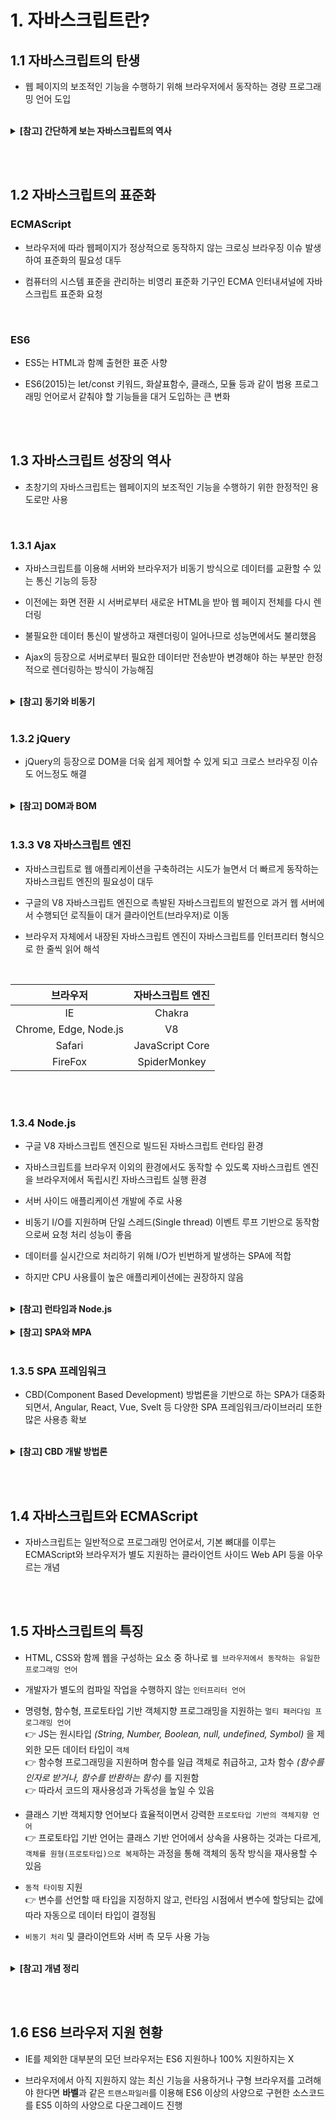 # 1. 자바스크립트란?

## 1.1 자바스크립트의 탄생

- 웹 페이지의 보조적인 기능을 수행하기 위해 브라우저에서 동작하는 경량 프로그래밍 언어 도입

<br/>

<details>
  <summary><b>[참고] 간단하게 보는 자바스크립트의 역사</b></summary>

- 1995년 |　자바스크립트 탄생

  - 넷스케이프 커뮤니케이션(LiveScript → Javascript)

  - 브라우저 동작 스크립트 언어

- 1999년 |　자바스크립트 표준화(ECMA-262) 완료

- 2005년 |　 AJAX 등장

  - 비동기 웹 애플리케이션 개발 가능

  - 폭발적인 UX 향상 🚀

- 2008년 |　 V8 엔진 출시(google)

  - super fast(코드 실행 속도 상당부분 개선)

  - 🛠️ 컴파일러, 메모리관리 시스템 👍

- 2009년 |　 Node.js 등장, 서버 개발 활성화

  - 서버개발의 지각변동 : PHP, Ruby, Python, Java → **Javascript(Node.js)**

  - 하나의 언어 → FrontEnd + BackEnd + DB(MongoDB) = FullStack

- 2015년 |　 ECMAScript 6(ES6) 버전 출시 🚀

- 2016년 |　프론트엔드 프레임워크(React, Vue, Angular) 대중화, SPA 개발 활성화

- 현재 자바스크립트는 프론트엔드 및 백엔드 개발 분야에서 널리 사용되며, Node.js를 이용한 서버 개발도 활발하게 이루어지고 있음

</details>

<br/><br/>

## 1.2 자바스크립트의 표준화

### ECMAScript

- 브라우저에 따라 웹페이지가 정상적으로 동작하지 않는 크로싱 브라우징 이슈 발생하여 표준화의 필요성 대두

- 컴퓨터의 시스템 표준을 관리하는 비영리 표준화 기구인 ECMA 인터내셔널에 자바스크립트 표준화 요청

<br/>

### ES6

- ES5는 HTML과 함꼐 출현한 표준 사향

- ES6(2015)는 let/const 키워드, 화살표함수, 클래스, 모듈 등과 같이 범용 프로그래밍 언어로서 같춰야 할 기능들을 대거 도입하는 큰 변화

<br/><br/>

## 1.3 자바스크립트 성장의 역사

- 초창기의 자바스크립트는 웹페이지의 보조적인 기능을 수행하기 위한 한정적인 용도로만 사용

<br/>

### 1.3.1 Ajax

- 자바스크립트를 이용해 서버와 브라우저가 비동기 방식으로 데이터를 교환할 수 있는 통신 기능의 등장

- 이전에는 화면 전환 시 서버로부터 새로운 HTML을 받아 웹 페이지 전체를 다시 렌더링

- 불필요한 데이터 통신이 발생하고 재렌더링이 일어나므로 성능면에서도 불리했음

- Ajax의 등장으로 서버로부터 필요한 데이터만 전송받아 변경해야 하는 부분만 한정적으로 렌더링하는 방식이 가능해짐

<br/>

<details>
  <summary><b>[참고] 동기와 비동기</b></summary><br/>

> **📌 동기(synchronous)** <br/>
>
> - 서버에서 요청을 보냈을 때 응답이 돌아와야 다음 동작 수행 가능 <br/>
>   (A 작업 모두 진행될 때까지 B 작업은 대기) <br/><br/>
>
> **📌 비동기(asynchronous)** <br/>
>
> - 요청을 보냈을 때 응답 상태와 상관없이 다음 동작 수행 가능

</details>

<br/>

### 1.3.2 jQuery

- jQuery의 등장으로 DOM을 더욱 쉽게 제어할 수 있게 되고 크로스 브라우징 이슈도 어느정도 해결

<br/>

<details>
  <summary><b>[참고] DOM과 BOM</b></summary><br/>

> **📌 BOM(Browser Object Model)** <br/>
>
> - 브라우저와 관련된 객체들의 집합으로, BOM을 이용해 브라우저와 관련된 기능 구성 <br/><br/>
>
> **📌 DOM(Document Object Model)** <br/>
>
> - BOM의 최상위 객체는 window, DOM은 이 window의 하위 객체이기도 함 <br/>
> - 넓은 의미로는 웹 브라우저가 HTML 페이지를 인식하는 방법을 의미 <br/>
> - 좁은 의미로는 document 객체와 관련된 객체의 집합을 의미

</details>

<br/>

### 1.3.3 V8 자바스크립트 엔진

- 자바스크립트로 웹 애플리케이션을 구축하려는 시도가 늘면서 더 빠르게 동작하는 자바스크립트 엔진의 필요성이 대두

- 구글의 V8 자바스크립트 엔진으로 촉발된 자바스크립트의 발전으로 과거 웹 서버에서 수행되던 로직들이 대거 클라이언트(브라우저)로 이동

- 브라우저 자체에서 내장된 자바스크립트 엔진이 자바스크립트를 인터프리터 형식으로 한 줄씩 읽어 해석

<br/>

<table>
  <thead>
    <tr>
      <th>브라우저</th>
      <th>자바스크립트 엔진</th>
    </tr>
  </thead>
  <tbody align="center">
    <tr>
      <td>IE</td>
      <td>Chakra</td>
    </tr>
    <tr>
      <td>Chrome, Edge, Node.js</td>
      <td>V8</td>
    </tr>
    <tr>
      <td>Safari</td>
      <td>JavaScript Core</td>
    </tr>
    <tr>
      <td>FireFox</td>
      <td>SpiderMonkey</td>
    </tr>
  </tbody>
</table>

<br/><br/>

### 1.3.4 Node.js

- 구글 V8 자바스크립트 엔진으로 빌드된 자바스크립트 런타임 환경

- 자바스크립트를 브라우저 이외의 환경에서도 동작할 수 있도록 자바스크립트 엔진을 브라우저에서 독립시킨 자바스크립트 실행 환경

- 서버 사이드 애플리케이션 개발에 주로 사용

- 비동기 I/O를 지원하며 단일 스레드(Single thread) 이벤트 루프 기반으로 동작함으로써 요청 처리 성능이 좋음

- 데이터를 실시간으로 처리하기 위해 I/O가 빈번하게 발생하는 SPA에 적합

- 하지만 CPU 사용률이 높은 애플리케이션에는 권장하지 않음

<br/>

<details>
  <summary><b>[참고] 런타임과 Node.js</b></summary><br/>

> **📌 런타임(runtime)** <br/>
>
> - CS에서 컴퓨터 프로그램이 실행되고 있는 동안의 동작을 의미 <br/><br/>
>
> **📌 Node.js** <br/>
>
> - V8에 비동기 이벤트 처리 라이브러리인 libuv를 결합한 플랫폼으로,<br/>
>   JS로 브라우저 밖에서 서버를 구축하는 등의 코드를 싱핼할 수 있게 해주는 런타임 환경

</details>

<br/>

<details>
  <summary><b>[참고] SPA와 MPA</b></summary><br/>

> **📌 SPA(Single Page Application)** <br/>
>
> - 한 개의 페이지로 구성된 어플리케이션 <br/>
> - 웹 애플리케이션에 필요한 모든 정적 리소스를 최초 한 번에 다운로드 <br/>
> - 그 후 새로운 페이지 요청이 들어왔을 때, 페이지 갱신에 필요한 데이터만 전달받아 페이지 갱신 <br/>
> - 따라서 SPA를 CSR 방식으로 렌더링 한다고 함 <br/><br/>
>
> **📌 MPA(Multi Page Application)** <br/>
>
> - 새로운 페이지를 요청할 때마다 정적 리소스가 다운 <br/>
> - 정적 리소스란, 웹 브라우저 또는 클라이언트에서 요청이 들어왔을 때 <br/>
>   그에 대한 응답이 미치 만들어져 있을 경우 새로 만들지 않고 그냥 보내주는 그 응답의 내용을 정적 리소스라고 함 <br/>
> - 따라서 MPA를 SSR 방식으로 렌더링한다고 함

</details>

<br/>

### 1.3.5 SPA 프레임워크

- CBD(Component Based Development) 방법론을 기반으로 하는 SPA가 대중화되면서, Angular, React, Vue, Svelt 등 다양한 SPA 프레임워크/라이브러리 또한 많은 사용층 확보

<br/>

<details>
  <summary><b>[참고] CBD 개발 방법론</b></summary>

- 컴포넌트 _(여러 개의 프로그램 함수들을 모아 하나의 특정한 기능을 수행할 수 있도록 구성한 가장 작은 기능 단위로, 모듈이라고도 함)_ 를 조합해 재사용함으로써 개발 생산성과 품질을 높이고 시스템 유지비용을 최소화할 수 있는 개발 방법론

- 컴포넌트 개발 방법론이라고도 함

</details>

<br/><br/>

## 1.4 자바스크립트와 ECMAScript

- 자바스크립트는 일반적으로 프로그래밍 언어로서, 기본 뼈대를 이루는 ECMAScript와 브라우저가 별도 지원하는 클라이언트 사이드 Web API 등을 아우르는 개념

<br/><br/>

## 1.5 자바스크립트의 특징

- HTML, CSS와 함께 웹을 구성하는 요소 중 하나로 `웹 브라우저에서 동작하는 유일한 프로그래밍 언어`

- 개발자가 별도의 컴파일 작업을 수행하지 않는 `인터프리터 언어`

- 명령형, 함수형, 프로토타입 기반 객체지향 프로그래밍을 지원하는 `멀티 패러다임 프로그래밍 언어` <br/>
  👉 JS는 원시타입 _(String, Number, Boolean, null, undefined, Symbol)_ 을 제외한 모든 데이터 타입이 `객체` <br/>
  👉 함수형 프로그래밍을 지원하며 함수를 일급 객체로 취급하고, 고차 함수 _(함수를 인자로 받거나, 함수를 반환하는 함수)_ 를 지원함 <br/>
  👉 따라서 코드의 재사용성과 가독성을 높일 수 있음

- 클래스 기반 객체지향 언어보다 효율적이면서 강력한 `프로토타입 기반의 객체지향 언어` <br/>
  👉 프로토타입 기반 언어는 클래스 기반 언어에서 상속을 사용하는 것과는 다르게, `객체를 원형(프로토타입)으로 복제`하는 과정을 통해 객체의 동작 방식을 재사용할 수 있음

- `동적 타이핑` 지원 <br/>
  👉 변수를 선언할 때 타입을 지정하지 않고, 런타임 시점에서 변수에 할당되는 값에 따라 자동으로 데이터 타입이 결정됨

- `비동기 처리` 및 클라이언트와 서버 측 모두 사용 가능

<br/>

<details>
  <summary><b>[참고] 개념 정리</b></summary><br/>

> **📌 함수형 프로그래밍** <br/>
>
> - 자료 처리를 수학적 함수의 계산으로 취급하고 가변 데이터와 상태를 멀리함 (함수의 응용을 강조) <br/><br/>
>
> **📌 프로토타입** <br/>
>
> - JS에서는 객체를 상속하기 위해 프로토타입이라는 방식을 사용 <br/>
> - 프로토타입 기반의 언어라는 의미는 모든 객체들이 메서드와 속성들을 상속받기 위한 템플릿으로써 프로토타입 객체를 가진다는 것 <br/>
> - 프로토타입 객체도 또 다시 상위 프로토타입 객체로부터 메서드와 속성을 상속받을 수 있으며, 이를 `프로토타입 체인`이라고 함 <br/>
> - 다른 객체에서 정의된 멩서드와 속성을 한 객체에서 사용할 수 있도록 하는 근간 <br/><br/>
>
> **📌 프로토타입 기반 프로그래밍** <br/>
>
> - 객체지향 프로그래밍의 한 형태로, 클래스가 없음 <br/>
> - 클래스 기반 언어에서 상속을 사용하는 것과는 다르게 객체를 원형(프로토타입)으로 하여 복제의 과정을 통해 객체의 동작 방식을 재사용 가능 <br/>
> - == 클래스리스(class-less), 프로토타입 지향(prototype-oriented), 인스턴스 기반(instance-based) 프로그래밍 <br/><br/>
>
> **📌 다중 패러다임 프로그래밍 언어** <br/>
>
> - 하나 이상의 프로그래밍 패러다임을 지원하는 프로그래밍 언어 <br/>
>   👉 PHP : 명령형, 객체지향 (클래스 기반) <br/>
>   👉 Python : 함수형, 명령형, 객체지향 (클래스 기반) <br/>
>   👉 JavaScript : 함수형, 명령형, 객체지향 (프로토타입 기반) <br/>
>   👉 Ruby : 함수형, 명령형, 병행, 객체지향 (클래스 기반)

</details>

<br/><br/>

## 1.6 ES6 브라우저 지원 현황

- IE를 제외한 대부분의 모던 브라우저는 ES6 지원하나 100% 지원하지는 X

- 브라우저에서 아직 지원하지 않는 최신 기능을 사용하거나 구형 브라우저를 고려해야 한다면 **바벨**과 같은 `트랜스파일러`를 이용해 ES6 이상의 사양으로 구현한 소스코드를 ES5 이하의 사양으로 다운그레이드 진행
